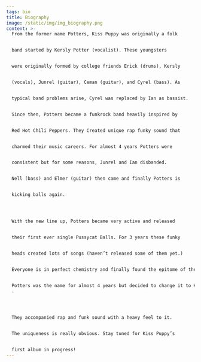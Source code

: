 ```yaml
---
tags: bio
title: Biography
image: /static/img/img_biography.png
content: >-
  From the former name Potters, Kiss Puppy was originally a folk


  band started by Kersly Potter (vocalist). These youngsters


  were originally formed by college friends Erick (drums), Kersly


  (vocals), Junrel (guitar), Ceman (guitar), and Cyrel (bass). As


  typical band problems arise, Cyrel was replaced by Ian as bassist.


  Since then, Potters became a funkrock band heavily inspired by


  Red Hot Chili Peppers. They Created unique rap funky sound that


  charmed their music careers. For almost 4 years Potters were


  consistent but for some reasons, Junrel and Ian disbanded.


  Nell (bass) and Elmer (guitar) then came and finally Potters is


  kicking balls again.




  With the new line up, Potters became very active and released


  their first ever single Pussycat Balls. For 3 years these funky


  heads created lots of songs (haven’t released some of them yet.)


  Everyone is in perfect chemistry and finally found the epitome of the band.


  Potters was the name for almost 4 years but decided to change it to Kiss Puppy
  .




  They accompanied rap and funk sound with a heavy feel to it.


  The uniqueness is really obvious. Stay tuned for Kiss Puppy’s


  first album in progress!
---
```


